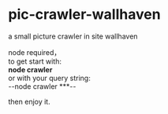 # pic-crawler-wallhaven
a small picture crawler in site wallhaven   

node required，  
to get start with:  
**node crawler**  
or with your query string:  
--node crawler ***--      
  
then enjoy it.

